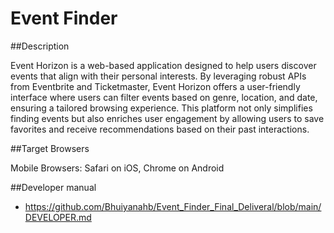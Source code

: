 # Event Finder

##Description

Event Horizon is a web-based application designed to help users discover events that align with their personal interests. By leveraging robust APIs from Eventbrite and Ticketmaster, Event Horizon offers a user-friendly interface where users can filter events based on genre, location, and date, ensuring a tailored browsing experience. This platform not only simplifies finding events but also enriches user engagement by allowing users to save favorites and receive recommendations based on their past interactions.

##Target Browsers

Mobile Browsers: Safari on iOS, Chrome on Android

##Developer manual
- https://github.com/Bhuiyanahb/Event_Finder_Final_Deliveral/blob/main/DEVELOPER.md 
